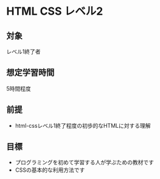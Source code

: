 # HTML CSS レベル2
## 対象
レベル1終了者

## 想定学習時間
5時間程度

## 前提
* html-cssレベル1終了程度の初歩的なHTMLに対する理解

## 目標
* プログラミングを初めて学習する人が学ぶための教材です
* CSSの基本的な利用方法です
